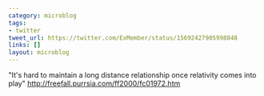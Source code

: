 ```yaml
---
category: microblog
tags:
- twitter
tweet_url: https://twitter.com/ExMember/status/15692427905998848
links: []
layout: microblog
---
```

"It's hard to maintain a long distance relationship once relativity comes into play" http://freefall.purrsia.com/ff2000/fc01972.htm
